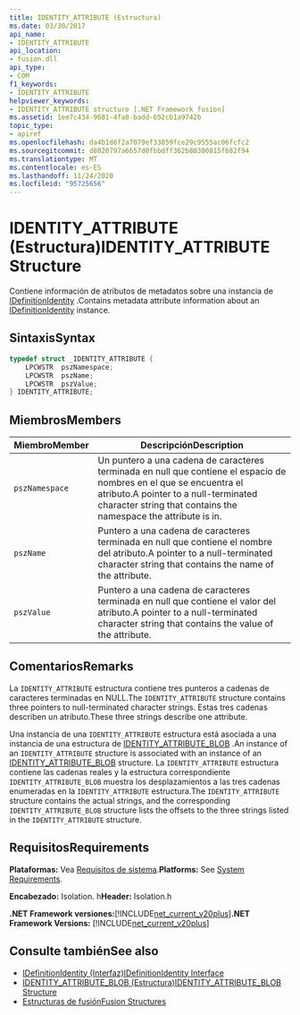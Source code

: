 ```yaml
---
title: IDENTITY_ATTRIBUTE (Estructura)
ms.date: 03/30/2017
api_name:
- IDENTITY_ATTRIBUTE
api_location:
- fusion.dll
api_type:
- COM
f1_keywords:
- IDENTITY_ATTRIBUTE
helpviewer_keywords:
- IDENTITY_ATTRIBUTE structure [.NET Framework fusion]
ms.assetid: 1ee7c434-9681-4fa8-badd-652cb1a9742b
topic_type:
- apiref
ms.openlocfilehash: da4b1d6f2a7079ef33859fce29c9555ac06fcfc2
ms.sourcegitcommit: d8020797a6657d0fbbdff362b80300815f682f94
ms.translationtype: MT
ms.contentlocale: es-ES
ms.lasthandoff: 11/24/2020
ms.locfileid: "95725656"
---
```

# <a name="identity_attribute-structure"></a><span data-ttu-id="25a02-102">IDENTITY_ATTRIBUTE (Estructura)</span><span class="sxs-lookup"><span data-stu-id="25a02-102">IDENTITY_ATTRIBUTE Structure</span></span>

<span data-ttu-id="25a02-103">Contiene información de atributos de metadatos sobre una instancia de [IDefinitionIdentity](idefinitionidentity-interface.md) .</span><span class="sxs-lookup"><span data-stu-id="25a02-103">Contains metadata attribute information about an [IDefinitionIdentity](idefinitionidentity-interface.md) instance.</span></span>  
  
## <a name="syntax"></a><span data-ttu-id="25a02-104">Sintaxis</span><span class="sxs-lookup"><span data-stu-id="25a02-104">Syntax</span></span>  
  
```cpp  
typedef struct _IDENTITY_ATTRIBUTE {  
    LPCWSTR  pszNamespace;  
    LPCWSTR  pszName;  
    LPCWSTR  pszValue;  
} IDENTITY_ATTRIBUTE;  
```  
  
## <a name="members"></a><span data-ttu-id="25a02-105">Miembros</span><span class="sxs-lookup"><span data-stu-id="25a02-105">Members</span></span>  
  
|<span data-ttu-id="25a02-106">Miembro</span><span class="sxs-lookup"><span data-stu-id="25a02-106">Member</span></span>|<span data-ttu-id="25a02-107">Descripción</span><span class="sxs-lookup"><span data-stu-id="25a02-107">Description</span></span>|  
|------------|-----------------|  
|`pszNamespace`|<span data-ttu-id="25a02-108">Un puntero a una cadena de caracteres terminada en null que contiene el espacio de nombres en el que se encuentra el atributo.</span><span class="sxs-lookup"><span data-stu-id="25a02-108">A pointer to a null-terminated character string that contains the namespace the attribute is in.</span></span>|  
|`pszName`|<span data-ttu-id="25a02-109">Puntero a una cadena de caracteres terminada en null que contiene el nombre del atributo.</span><span class="sxs-lookup"><span data-stu-id="25a02-109">A pointer to a null-terminated character string that contains the name of the attribute.</span></span>|  
|`pszValue`|<span data-ttu-id="25a02-110">Puntero a una cadena de caracteres terminada en null que contiene el valor del atributo.</span><span class="sxs-lookup"><span data-stu-id="25a02-110">A pointer to a null-terminated character string that contains the value of the attribute.</span></span>|  
  
## <a name="remarks"></a><span data-ttu-id="25a02-111">Comentarios</span><span class="sxs-lookup"><span data-stu-id="25a02-111">Remarks</span></span>  

 <span data-ttu-id="25a02-112">La `IDENTITY_ATTRIBUTE` estructura contiene tres punteros a cadenas de caracteres terminadas en NULL.</span><span class="sxs-lookup"><span data-stu-id="25a02-112">The `IDENTITY_ATTRIBUTE` structure contains three pointers to null-terminated character strings.</span></span> <span data-ttu-id="25a02-113">Estas tres cadenas describen un atributo.</span><span class="sxs-lookup"><span data-stu-id="25a02-113">These three strings describe one attribute.</span></span>  
  
 <span data-ttu-id="25a02-114">Una instancia de una `IDENTITY_ATTRIBUTE` estructura está asociada a una instancia de una estructura de [IDENTITY_ATTRIBUTE_BLOB](identity-attribute-blob-structure.md) .</span><span class="sxs-lookup"><span data-stu-id="25a02-114">An instance of an `IDENTITY_ATTRIBUTE` structure is associated with an instance of an [IDENTITY_ATTRIBUTE_BLOB](identity-attribute-blob-structure.md) structure.</span></span> <span data-ttu-id="25a02-115">La `IDENTITY_ATTRIBUTE` estructura contiene las cadenas reales y la estructura correspondiente `IDENTITY_ATTRIBUTE_BLOB` muestra los desplazamientos a las tres cadenas enumeradas en la `IDENTITY_ATTRIBUTE` estructura.</span><span class="sxs-lookup"><span data-stu-id="25a02-115">The `IDENTITY_ATTRIBUTE` structure contains the actual strings, and the corresponding `IDENTITY_ATTRIBUTE_BLOB` structure lists the offsets to the three strings listed in the `IDENTITY_ATTRIBUTE` structure.</span></span>  
  
## <a name="requirements"></a><span data-ttu-id="25a02-116">Requisitos</span><span class="sxs-lookup"><span data-stu-id="25a02-116">Requirements</span></span>  

 <span data-ttu-id="25a02-117">**Plataformas:** Vea [Requisitos de sistema](../../get-started/system-requirements.md).</span><span class="sxs-lookup"><span data-stu-id="25a02-117">**Platforms:** See [System Requirements](../../get-started/system-requirements.md).</span></span>  
  
 <span data-ttu-id="25a02-118">**Encabezado:** Isolation. h</span><span class="sxs-lookup"><span data-stu-id="25a02-118">**Header:** Isolation.h</span></span>  
  
 <span data-ttu-id="25a02-119">**.NET Framework versiones:**[!INCLUDE[net_current_v20plus](../../../../includes/net-current-v20plus-md.md)]</span><span class="sxs-lookup"><span data-stu-id="25a02-119">**.NET Framework Versions:** [!INCLUDE[net_current_v20plus](../../../../includes/net-current-v20plus-md.md)]</span></span>  
  
## <a name="see-also"></a><span data-ttu-id="25a02-120">Consulte también</span><span class="sxs-lookup"><span data-stu-id="25a02-120">See also</span></span>

- [<span data-ttu-id="25a02-121">IDefinitionIdentity (Interfaz)</span><span class="sxs-lookup"><span data-stu-id="25a02-121">IDefinitionIdentity Interface</span></span>](idefinitionidentity-interface.md)
- [<span data-ttu-id="25a02-122">IDENTITY_ATTRIBUTE_BLOB (Estructura)</span><span class="sxs-lookup"><span data-stu-id="25a02-122">IDENTITY_ATTRIBUTE_BLOB Structure</span></span>](identity-attribute-blob-structure.md)
- [<span data-ttu-id="25a02-123">Estructuras de fusión</span><span class="sxs-lookup"><span data-stu-id="25a02-123">Fusion Structures</span></span>](fusion-structures.md)
